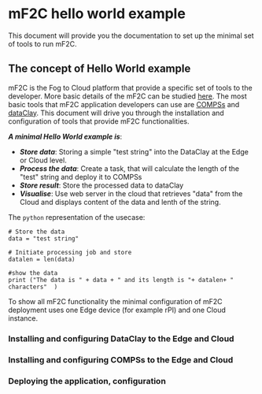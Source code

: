 # mF2C hello world example

This document will provide you the documentation to set up the minimal set of tools to run mF2C.

## The concept of Hello World example
mF2C is the Fog to Cloud platform that provide a specific set of tools to the developer. More basic details of the mF2C can be studied [here](http://www.mf2c-project.eu/). The most basic tools that mF2C application developers can use are [COMPSs](https://github.com/mF2C/COMPSs) and [dataClay](https://github.com/mF2C/dataClay). This document will drive you through the installation and configuration of tools that provide mF2C functionalities. 

***A minimal Hello World example is***:

 * ***Store data***: Storing a simple "test string" into the DataClay at the Edge or Cloud level.
 * ***Process the data***: Create a task, that will calculate the length of the "test" string and deploy it to COMPSs
 * ***Store result***: Store the processed data to dataClay
 * ***Visualise***: Use web server in the cloud that retrieves "data" from the Cloud and displays content of the data and lenth of the string.

 The ```python``` representation of the usecase:

 ```
 # Store the data
 data = "test string"

 # Initiate processing job and store
 datalen = len(data)

 #show the data
 print ("The data is " + data + " and its length is "+ datalen+ " characters"  )

 ```


To show all mF2C functionality the minimal configuration of mF2C deployment uses one Edge device (for example rPI) and one Cloud instance. 

### Installing and configuring DataClay to the Edge and Cloud

### Installing and configuring COMPSs to the Edge and Cloud

### Deploying the application, configuration



